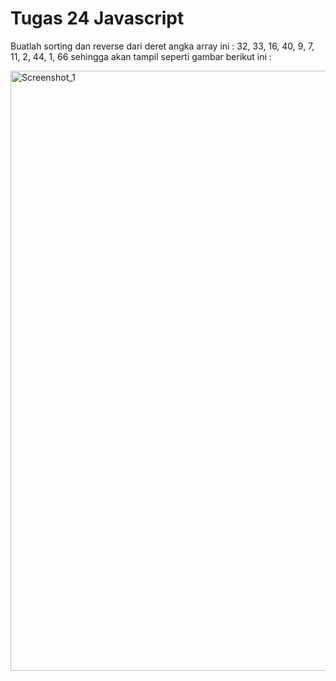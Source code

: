 # Tugas 24 Javascript

Buatlah sorting dan reverse dari deret angka array ini : 32, 33, 16, 40, 9, 7, 11, 2, 44, 1, 66 sehingga akan tampil seperti gambar berikut ini :

<img width="960" alt="Screenshot_1" src="https://lh5.googleusercontent.com/CdQ9xYEUJSbo4XS0ednHxcrf-fjlOhtoliuRZ6oldx1POB-SjsdgXuEQ0OxzZgJY-wM8pOiJuPukvpPlpP-J-tnNcG2vpTzyH-1ERazvX-qkU3kQBmeIRt9Twb0cpFE30nM_Er3NbyPCLRU"></img>
